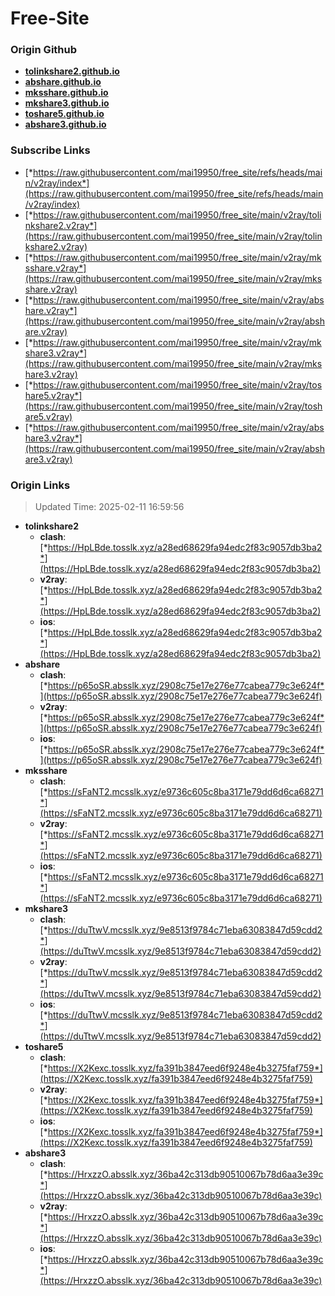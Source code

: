 # Free-Site

### Origin Github

- [**tolinkshare2.github.io**](https://github.com/tolinkshare2/tolinkshare2.github.io)
- [**abshare.github.io**](https://github.com/abshare/abshare.github.io)
- [**mksshare.github.io**](https://github.com/mksshare/mksshare.github.io)
- [**mkshare3.github.io**](https://github.com/mkshare3/mkshare3.github.io)
- [**toshare5.github.io**](https://github.com/toshare5/toshare5.github.io)
- [**abshare3.github.io**](https://github.com/abshare3/abshare3.github.io)

### Subscribe Links

- [*https://raw.githubusercontent.com/mai19950/free_site/refs/heads/main/v2ray/index*](https://raw.githubusercontent.com/mai19950/free_site/refs/heads/main/v2ray/index)
- [*https://raw.githubusercontent.com/mai19950/free_site/main/v2ray/tolinkshare2.v2ray*](https://raw.githubusercontent.com/mai19950/free_site/main/v2ray/tolinkshare2.v2ray)
- [*https://raw.githubusercontent.com/mai19950/free_site/main/v2ray/mksshare.v2ray*](https://raw.githubusercontent.com/mai19950/free_site/main/v2ray/mksshare.v2ray)
- [*https://raw.githubusercontent.com/mai19950/free_site/main/v2ray/abshare.v2ray*](https://raw.githubusercontent.com/mai19950/free_site/main/v2ray/abshare.v2ray)
- [*https://raw.githubusercontent.com/mai19950/free_site/main/v2ray/mkshare3.v2ray*](https://raw.githubusercontent.com/mai19950/free_site/main/v2ray/mkshare3.v2ray)
- [*https://raw.githubusercontent.com/mai19950/free_site/main/v2ray/toshare5.v2ray*](https://raw.githubusercontent.com/mai19950/free_site/main/v2ray/toshare5.v2ray)
- [*https://raw.githubusercontent.com/mai19950/free_site/main/v2ray/abshare3.v2ray*](https://raw.githubusercontent.com/mai19950/free_site/main/v2ray/abshare3.v2ray)

### Origin Links

> Updated Time: 2025-02-11 16:59:56

- **tolinkshare2**
  - **clash**: [*https://HpLBde.tosslk.xyz/a28ed68629fa94edc2f83c9057db3ba2*](https://HpLBde.tosslk.xyz/a28ed68629fa94edc2f83c9057db3ba2)
  - **v2ray**: [*https://HpLBde.tosslk.xyz/a28ed68629fa94edc2f83c9057db3ba2*](https://HpLBde.tosslk.xyz/a28ed68629fa94edc2f83c9057db3ba2)
  - **ios**: [*https://HpLBde.tosslk.xyz/a28ed68629fa94edc2f83c9057db3ba2*](https://HpLBde.tosslk.xyz/a28ed68629fa94edc2f83c9057db3ba2)
- **abshare**
  - **clash**: [*https://p65oSR.absslk.xyz/2908c75e17e276e77cabea779c3e624f*](https://p65oSR.absslk.xyz/2908c75e17e276e77cabea779c3e624f)
  - **v2ray**: [*https://p65oSR.absslk.xyz/2908c75e17e276e77cabea779c3e624f*](https://p65oSR.absslk.xyz/2908c75e17e276e77cabea779c3e624f)
  - **ios**: [*https://p65oSR.absslk.xyz/2908c75e17e276e77cabea779c3e624f*](https://p65oSR.absslk.xyz/2908c75e17e276e77cabea779c3e624f)
- **mksshare**
  - **clash**: [*https://sFaNT2.mcsslk.xyz/e9736c605c8ba3171e79dd6d6ca68271*](https://sFaNT2.mcsslk.xyz/e9736c605c8ba3171e79dd6d6ca68271)
  - **v2ray**: [*https://sFaNT2.mcsslk.xyz/e9736c605c8ba3171e79dd6d6ca68271*](https://sFaNT2.mcsslk.xyz/e9736c605c8ba3171e79dd6d6ca68271)
  - **ios**: [*https://sFaNT2.mcsslk.xyz/e9736c605c8ba3171e79dd6d6ca68271*](https://sFaNT2.mcsslk.xyz/e9736c605c8ba3171e79dd6d6ca68271)
- **mkshare3**
  - **clash**: [*https://duTtwV.mcsslk.xyz/9e8513f9784c71eba63083847d59cdd2*](https://duTtwV.mcsslk.xyz/9e8513f9784c71eba63083847d59cdd2)
  - **v2ray**: [*https://duTtwV.mcsslk.xyz/9e8513f9784c71eba63083847d59cdd2*](https://duTtwV.mcsslk.xyz/9e8513f9784c71eba63083847d59cdd2)
  - **ios**: [*https://duTtwV.mcsslk.xyz/9e8513f9784c71eba63083847d59cdd2*](https://duTtwV.mcsslk.xyz/9e8513f9784c71eba63083847d59cdd2)
- **toshare5**
  - **clash**: [*https://X2Kexc.tosslk.xyz/fa391b3847eed6f9248e4b3275faf759*](https://X2Kexc.tosslk.xyz/fa391b3847eed6f9248e4b3275faf759)
  - **v2ray**: [*https://X2Kexc.tosslk.xyz/fa391b3847eed6f9248e4b3275faf759*](https://X2Kexc.tosslk.xyz/fa391b3847eed6f9248e4b3275faf759)
  - **ios**: [*https://X2Kexc.tosslk.xyz/fa391b3847eed6f9248e4b3275faf759*](https://X2Kexc.tosslk.xyz/fa391b3847eed6f9248e4b3275faf759)
- **abshare3**
  - **clash**: [*https://HrxzzO.absslk.xyz/36ba42c313db90510067b78d6aa3e39c*](https://HrxzzO.absslk.xyz/36ba42c313db90510067b78d6aa3e39c)
  - **v2ray**: [*https://HrxzzO.absslk.xyz/36ba42c313db90510067b78d6aa3e39c*](https://HrxzzO.absslk.xyz/36ba42c313db90510067b78d6aa3e39c)
  - **ios**: [*https://HrxzzO.absslk.xyz/36ba42c313db90510067b78d6aa3e39c*](https://HrxzzO.absslk.xyz/36ba42c313db90510067b78d6aa3e39c)
